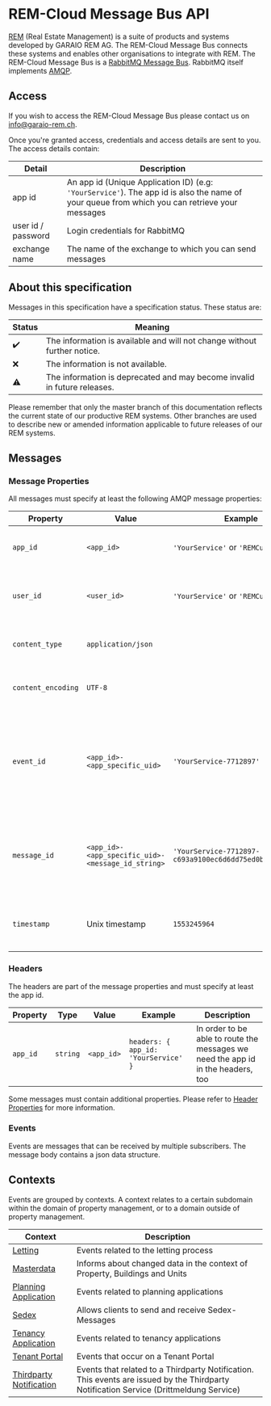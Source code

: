 ﻿# REM-Cloud Message Bus API

[REM](https://www.garaio-rem.ch/) (Real Estate Management) is a suite of products and systems developed by GARAIO REM AG. The REM-Cloud Message Bus connects
these systems and enables other organisations to integrate with REM. The REM-Cloud Message Bus is a [RabbitMQ Message Bus](https://www.rabbitmq.com/).
RabbitMQ itself implements [AMQP](https://www.amqp.org/).

## Access

If you wish to access the REM-Cloud Message Bus please contact us on [info@garaio-rem.ch](mailto:info@garaio-rem.ch).

Once you're granted access, credentials and access details are sent to you. The access details contain:

Detail | Description
---|---
app id | An app id (Unique Application ID) (e.g: `'YourService'`). The app id is also the name of your queue from which you can retrieve your messages
user id / password | Login  credentials for RabbitMQ
exchange name | The name of the exchange to which you can send messages

## About this specification

Messages in this specification have a specification status. These status are:

Status | Meaning
---|---
:heavy_check_mark:| The information is available and will not change without further notice. |
:x:| The information is not available. |
:warning:| The information is deprecated and may become invalid in future releases. |

Please remember that only the master branch of this documentation reflects the current state of our productive REM systems.
Other branches are used to describe new or amended information applicable to future releases of our REM systems.

## Messages

### Message Properties

All messages must specify at least the following AMQP message properties:

Property | Value | Example | Description
---|---|---|---
`app_id`| `<app_id>` | `'YourService'` or `'REMCustomerA'`  | Uniquely identifies the sender of a message
`user_id`| `<user_id>` | `'YourService'` or `'REMCustomerA'` | Uniquely identifies the authenticated RabbitMQ user
`content_type`| `application/json `|| The content type must always be JSON |
`content_encoding` | `UTF-8` || The message encoding must always be UTF-8 |
`event_id` | `<app_id>-<app_specific_uid>`| `'YourService-7712897'` | Uniquely identifies the event that _caused_ this message. The app specific uid is an alphanumeric, app wide unique key
`message_id` | `<app_id>-<app_specific_uid>-<message_id_string>`| `'YourService-7712897-c693a9100ec6d6dd75ed0b8e631286f4'` | Uniquely identifies a message. The app specific uid is an alphanumeric, app wide unique key
`timestamp` | Unix timestamp | `1553245964` | A timestamp to indicate when the message was created

### Headers

The headers are part of the message properties and must specify at least the app id.

Property | Type | Value | Example | Description
---|---|---|---|---
`app_id` | `string` | `<app_id>` | `headers: { app_id: 'YourService' }`  | In order to be able to route the messages we need the app id in the headers, too

Some messages must contain additional properties. Please refer to [Header Properties](/header_properties.md) for more information.

### Events

Events are messages that can be received by multiple subscribers. The message body contains a json data structure.

## Contexts

Events are grouped by contexts. A context relates to a certain subdomain within the domain of property management,
or to a domain outside of property management.

Context | Description
---|---
[Letting](letting_context.md)| Events related to the letting process
[Masterdata](masterdata_context.md)| Informs about changed data in the context of Property, Buildings and Units
[Planning Application](planning_application.md)| Events related to planning applications
[Sedex](sedex.md) | Allows clients to send and receive Sedex-Messages
[Tenancy Application](tenancy_application_context.md)| Events related to tenancy applications
[Tenant Portal](tenant_portal.md)| Events that occur on a Tenant Portal
[Thirdparty Notification](thirdparty_notification.md) | Events that related to a Thirdparty Notification. This events are issued by the Thirdparty Notification Service (Drittmeldung Service)
